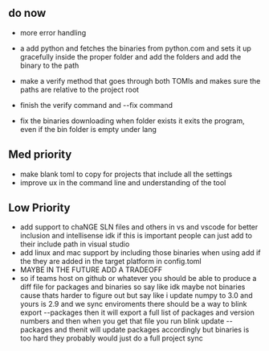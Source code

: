 

## do now
- more error handling
- a add python and fetches the binaries from python.com and sets it up gracefully inside the proper folder and add the folders and add the binary to the path

- make a verify method that goes through both TOMls and makes sure the paths are relative to the project root
- finish the verify command and --fix command
- fix the binaries downloading when folder exists it exits the program, even if the bin folder is empty under lang



## Med priority
- make blank toml to copy for projects that include all the settings
- improve ux in the command line and understanding of the tool

## Low Priority

- add support to chaNGE SLN files and others in vs and vscode for better inclusion and intellisense
idk if this is important people can just add to their include path in visual studio
- add linux and mac support by including those binaries when using add if the they are added in the target platform in config.toml
- MAYBE IN THE FUTURE ADD A TRADEOFF
 - so if teams host on github or whatever you should be able to produce a diff file for packages and binaries so say like idk maybe not binaries cause thats harder to figure out but say like i update numpy to 3.0 and yours is 2.9 and we sync enviroments there should be a way to blink export --packages then it will export a full list of packages and version numbers and then when you get that file you run blink update --packages and thenit will update packages accordingly but binaries is too hard they probably would just do a full project sync

